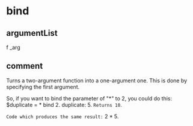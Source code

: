 # bind
## argumentList
f
_arg
## comment

Turns a two-argument function into a one-argument one.
This is done by specifying the first argument.

So, if you want to bind the parameter of "*" to 2, you could do this:
$duplicate = * bind 2.
duplicate: 5. `Returns 10`.

`Code which produces the same result:`
2 * 5.
